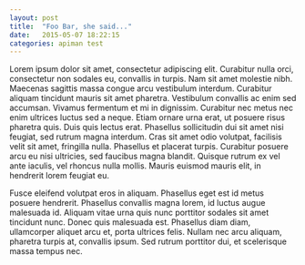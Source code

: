 ```yaml
---
layout: post
title:  "Foo Bar, she said..."
date:   2015-05-07 18:22:15
categories: apiman test
---
```

Lorem ipsum dolor sit amet, consectetur adipiscing elit. Curabitur nulla orci, consectetur non sodales eu, convallis in turpis. Nam sit amet molestie nibh. Maecenas sagittis massa congue arcu vestibulum interdum. Curabitur aliquam tincidunt mauris sit amet pharetra. Vestibulum convallis ac enim sed accumsan. Vivamus fermentum et mi in dignissim. Curabitur nec metus nec enim ultrices luctus sed a neque. Etiam ornare urna erat, ut posuere risus pharetra quis. Duis quis lectus erat. Phasellus sollicitudin dui sit amet nisi feugiat, sed rutrum magna interdum. Cras sit amet odio volutpat, facilisis velit sit amet, fringilla nulla. Phasellus et placerat turpis. Curabitur posuere arcu eu nisi ultricies, sed faucibus magna blandit. Quisque rutrum ex vel ante iaculis, vel rhoncus nulla mollis. Mauris euismod mauris elit, in hendrerit lorem feugiat eu.

<!--more-->

Fusce eleifend volutpat eros in aliquam. Phasellus eget est id metus posuere hendrerit. Phasellus convallis magna lorem, id luctus augue malesuada id. Aliquam vitae urna quis nunc porttitor sodales sit amet tincidunt nunc. Donec quis malesuada est. Phasellus diam diam, ullamcorper aliquet arcu et, porta ultrices felis. Nullam nec arcu aliquam, pharetra turpis at, convallis ipsum. Sed rutrum porttitor dui, et scelerisque massa tempus nec. 